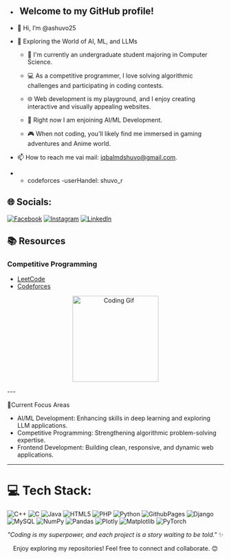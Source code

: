 - <h2>‍ Welcome to my GitHub profile!</h2>
- 👋 Hi, I’m @ashuvo25
- 🌟 Exploring the World of AI, ML, and LLMs 
  <ul>
- 🌱 I'm currently an undergraduate student majoring in Computer Science.
- 💻 As a competitive programmer, I love solving algorithmic challenges and participating in coding contests.
- 🌐 Web development is my playground, and I enjoy creating interactive and visually appealing websites.
- 🤖 Right now I am enjoining AI/ML Development.  
- 🎮 When not coding, you'll likely find me immersed in gaming adventures and Anime world.
  </ul>

- 📫 How to reach me vai mail: iqbalmdshuvo@gmail.com.
-  - codeforces -userHandel: shuvo_r



## 🌐 Socials:
[![Facebook](https://img.shields.io/badge/Facebook-%231877F2.svg?logo=Facebook&logoColor=white)](https://facebook.com/ashuvo25) [![Instagram](https://img.shields.io/badge/Instagram-%23E4405F.svg?logo=Instagram&logoColor=white)](https://instagram.com/shuvo_xyz) [![LinkedIn](https://img.shields.io/badge/LinkedIn-%230077B5.svg?logo=linkedin&logoColor=white)](https://linkedin.com/in/asaduzzaman-shuvo) 

 <h2>📚 Resources</h2>
  <h3>Competitive Programming</h3>
  <ul>
    <li><a href="https://leetcode.com/shuvo_r/">LeetCode</a></li>
    <li><a href="https://codeforces.com/profile/shuvo_r">Codeforces</a></li>
  
  </ul>
  <p align="center">
  <img src="https://media.giphy.com/media/836HiJc7pgzy8iNXCn/giphy.gif" width="200" alt="Coding Gif">
</p>
---

🌟Current Focus Areas  
- AI/ML Development: Enhancing skills in deep learning and exploring LLM applications.  
- Competitive Programming: Strengthening algorithmic problem-solving expertise.  
- Frontend Development: Building clean, responsive, and dynamic web applications.  

---
# 💻 Tech Stack:
![C++](https://img.shields.io/badge/c++-%2300599C.svg?style=plastic&logo=c%2B%2B&logoColor=white) ![C](https://img.shields.io/badge/c-%2300599C.svg?style=plastic&logo=c&logoColor=white) ![Java](https://img.shields.io/badge/java-%23ED8B00.svg?style=plastic&logo=openjdk&logoColor=white) ![HTML5](https://img.shields.io/badge/html5-%23E34F26.svg?style=plastic&logo=html5&logoColor=white) ![PHP](https://img.shields.io/badge/php-%23777BB4.svg?style=plastic&logo=php&logoColor=white) ![Python](https://img.shields.io/badge/python-3670A0?style=plastic&logo=python&logoColor=ffdd54) ![GithubPages](https://img.shields.io/badge/github%20pages-121013?style=plastic&logo=github&logoColor=white) ![Django](https://img.shields.io/badge/django-%23092E20.svg?style=plastic&logo=django&logoColor=white) ![MySQL](https://img.shields.io/badge/mysql-%2300000f.svg?style=plastic&logo=mysql&logoColor=white) ![NumPy](https://img.shields.io/badge/numpy-%23013243.svg?style=plastic&logo=numpy&logoColor=white) ![Pandas](https://img.shields.io/badge/pandas-%23150458.svg?style=plastic&logo=pandas&logoColor=white) ![Plotly](https://img.shields.io/badge/Plotly-%233F4F75.svg?style=plastic&logo=plotly&logoColor=white) ![Matplotlib](https://img.shields.io/badge/Matplotlib-%23ffffff.svg?style=plastic&logo=Matplotlib&logoColor=black) ![PyTorch](https://img.shields.io/badge/PyTorch-%23EE4C2C.svg?style=plastic&logo=PyTorch&logoColor=white)

<div align="center">

_"Coding is my superpower, and each project is a story waiting to be told."_ ✨  

Enjoy exploring my repositories! Feel free to connect and collaborate. 😊  

</div>

